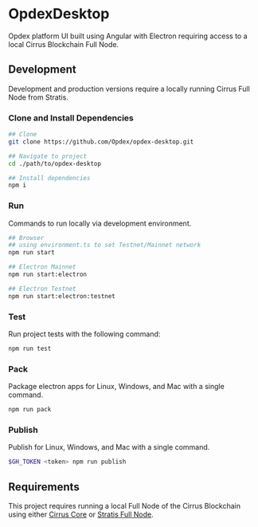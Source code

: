 # OpdexDesktop

Opdex platform UI built using Angular with Electron requiring access to a local Cirrus Blockchain Full Node. 

## Development

Development and production versions require a locally running Cirrus Full Node from Stratis.

### Clone and Install Dependencies

```sh
## Clone 
git clone https://github.com/Opdex/opdex-desktop.git

## Navigate to project
cd ./path/to/opdex-desktop

## Install dependencies
npm i
```

### Run

Commands to run locally via development environment. 

```sh
## Browser
## using environment.ts to set Testnet/Mainnet network
npm run start 

## Electron Mainnet
npm run start:electron

## Electron Testnet
npm run start:electron:testnet
```

### Test

Run project tests with the following command:

```sh
npm run test
```

### Pack

Package electron apps for Linux, Windows, and Mac with a single command.

```sh
npm run pack
```

### Publish

Publish for Linux, Windows, and Mac with a single command.

```sh
$GH_TOKEN <token> npm run publish
```

## Requirements

This project requires running a local Full Node of the Cirrus Blockchain using either [Cirrus Core](https://github.com/stratisproject/CirrusCore/releases) or [Stratis Full Node](https://github.com/stratisproject/StratisFullNode).
